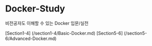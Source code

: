 # Docker-Study
비전공자도 이해할 수 있는 Docker 입문/실전

[Section1-4] (/section1-4/Basic-Docker.md)
[Section5-6] (/section5-6/Advanced-Docker.md)
